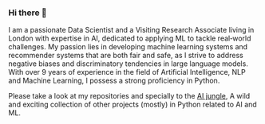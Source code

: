 ### Hi there 👋

I am a passionate Data Scientist and a Visiting Research Associate living in London with expertise in AI, dedicated to
applying ML to tackle real‑world challenges. My passion lies in developing machine learning systems and recommender systems
that are both fair and safe, as I strive to address negative biases and discriminatory tendencies in large language models. With
over 9 years of experience in the field of Artificial Intelligence, NLP and Machine Learning, I possess a strong proficiency in Python.

Please take a look at my repositories and specially to the [AI jungle](https://xfold.github.io/the-ai-jungle/), A wild and exciting collection of other projects (mostly) in Python related to AI and ML.
